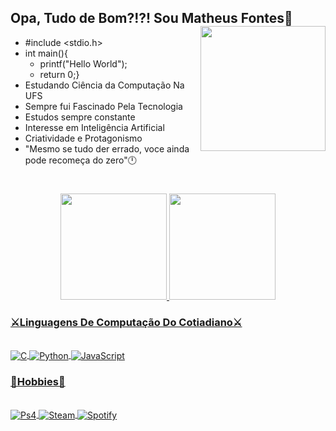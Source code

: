 ## Opa, Tudo de Bom?!?! Sou Matheus Fontes👋 <img align="right" src="https://media.tenor.com/G4kr-EuOh_wAAAAC/solo-leveling.gif" width="200" />
 - #include <stdio.h>
 - int main(){
   - printf("Hello World");
   - return 0;}
 - Estudando Ciência da Computação Na UFS
 - Sempre fui Fascinado Pela Tecnologia
 - Estudos sempre constante
 - Interesse em Inteligência Artificial
 - Criatividade e Protagonismo
 - "Mesmo se tudo der errado, voce ainda pode recomeça do zero"🕛

#

<div align="center">
<a href="#">
  <img height="170em" src="https://github-readme-stats.vercel.app/api?username=Ultedad&show_icons=true&theme=midnight-purple&include_all_commits=false&count_private=true"/>
  <img height="170em" src="https://github-readme-stats.vercel.app/api/top-langs/?username=Ultedad&layout=compact&langs_count=8&theme=midnight-purple"/><br>
</div> 


### ⚔️Linguagens De Computação Do Cotiadiano⚔️

<div style="display: inline_block"><br/>
  <img align="center" alt="C" src="https://img.shields.io/badge/C-00599C?style=for-the-badge&logo=c&logoColor=white" />
  <img align="center" alt="Python" src="https://img.shields.io/badge/Python-14354C?style=for-the-badge&logo=python&logoColor=white" />
  <img align="center" alt="JavaScript" src="https://img.shields.io/badge/JavaScript-323330?style=for-the-badge&logo=javascript&logoColor=F7DF1E" />
</div>

### 🚀Hobbies🚀

<div style="display: inline_block"><br/>
  <img align="center" alt="Ps4" src="https://img.shields.io/badge/PlayStation-003791?style=for-the-badge&logo=playstation&logoColor=white" />
  <img align="center" alt="Steam" src="https://img.shields.io/badge/Steam-000000?style=for-the-badge&logo=steam&logoColor=white" />
  <img align="center" alt="Spotify" src="https://img.shields.io/badge/Spotify-1ED760?&style=for-the-badge&logo=spotify&logoColor=white" />
  
  
</div>

  
  

